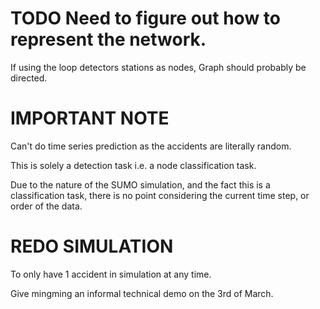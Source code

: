 # TODO Need to figure out how to represent the network.
If using the loop detectors stations as nodes,
Graph should probably be directed.

# IMPORTANT NOTE
Can't do time series prediction as the accidents
are literally random.

This is solely a detection task i.e. a node classification task.

Due to the nature of the SUMO simulation, and the fact this is
a classification task, there is no point considering the current time step,
or order of the data.

# REDO SIMULATION
To only have 1 accident in simulation at any time.

Give mingming an informal technical demo on the 3rd of March.

